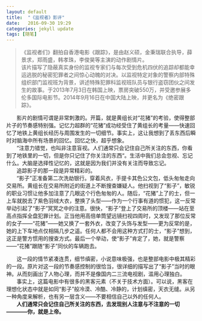 ```yaml
---
layout: default
title:  "《监视者》影评"
date:   2016-09-30 19:29
categories: jekyll update
tags: [随笔]
---
```

> 《监视者们》翻拍自香港电影《跟踪》，是由赵义硕，金秉瑞联合执导，薛景求，郑雨盛，韩孝珠，李俊昊等主演的动作剧情片。  
该片描写了隐蔽真实身份的监视专家们与每次受到危机四伏的追踪却都能幸运逃脱的秘密犯罪者之间惊心动魄的对决。以监视特定对象的警察内部特殊组织部门监视班为背景，讲述特殊犯罪科监视班队员与银行盗窃团伙之间发生的故事。于2013年7月3日在韩国上映，票房突破550万，并受邀参展多伦多国际电影节。2014年9月16日在中国大陆上映，并更名为《绝密跟踪》。

&#160; &#160; &#160; &#160;影片的剧情可谓是非常刺激的。开篇，就是黄组长对“花猪”的考验，使得整部片子的节奏感特别强。记忆力超群的“花猪”成功经受住了黄组长的考量——快速回忆了地铁上黄组长经历与周围发生的一切细节。事实上，这让我想到了丢东西后瞬时对脑海中所有场景的回忆。回忆之快，超乎想象。  
&#160; &#160; &#160; &#160;“注意力错觉，也叫非注意盲视。人们通常只会记住自己所关注的东西，你看到了地铁里的一切，但是你只记住了你关注的东西“。生活中我们总会忽视、忘记什么。大脑是选择性记忆的，这就是因为我们并没有关注而导致忘记。  
&#160; &#160; &#160; &#160;追踪影子的那一段是异常精彩的。  
&#160; &#160; &#160; &#160;“影子”正准备第二次洗劫银行。穿着风衣，手提卡其色公文包，低头匆匆走向交易所。黄组长在交易所附近的街道上不断搜查嫌疑人。他扫视到了“影子”，敏锐的职业习惯让他多加注意了几眼这个行色匆匆的人。随后，“花猪”上了的士，但一上车就脱去了紫色羽绒大衣，整换了头型——作为一个行事有道的惯犯，这一反常举动引起了“影子”冥冥之中的注意。很快，“影子”登上了交易所的顶楼——站在至高点指挥全盘犯罪计划。正当他用高倍单筒望远镜扫视四周时，又发现了那位反常的女子——“花猪”——她又换了一套外衣，改变了头饰与发型——更为反常的是，她的上下车地点仅相隔几步之遥。任何人都不会用这种方式打的士，“影子”想到，这正是警方惯用的搜查方式。最后一个举动，使“影子”肯定了，她，就是警察——“花猪”跟随“影子”同伙的车辆跑去。  

&#160; &#160; &#160; &#160;这一段的情节紧凑连贯，细节缜密，小说意味极强，也是整部电影中极其精彩的一段。原片对这一段的节奏感控制的很恰当，很详细的描写出了“影子”当时的眼神。从而刻画出了人物心理，而并不是像国内二三流电视剧，滥用心理独白。  
&#160; &#160; &#160; &#160;事实上，这篇电影中有很多的黑客元素（不关于技术方面）。可以说，黑客在理想化状态中就是如同“影子”般冷漠、冷酷、冷静的，计划缜密，天衣无缝。从另一种角度来解析，也有另一层含义——不要相信自己以外的任何人。  
&#160; &#160; &#160; &#160;**人们通常只会记住自己所关注的东西，去发现别人注意与不注意的一切————你，就是上帝。**
